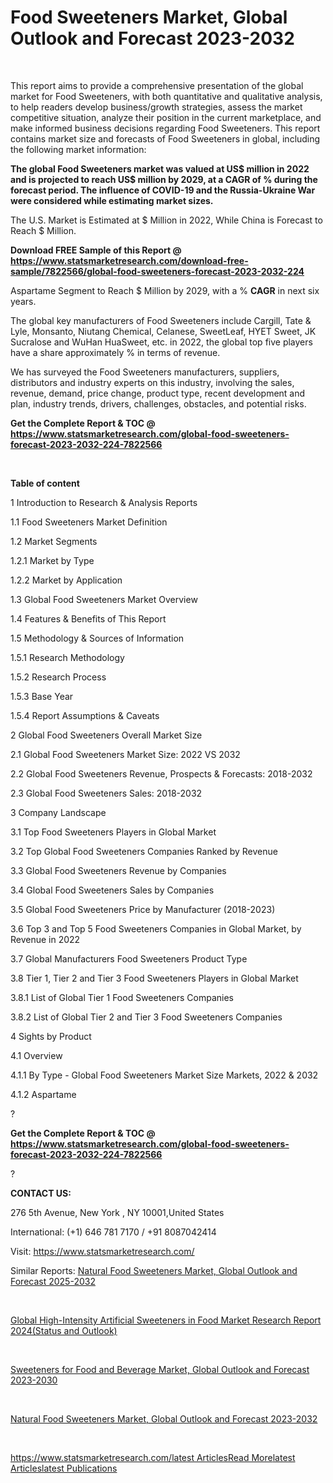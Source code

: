 <h1>Food Sweeteners Market, Global Outlook and Forecast 2023-2032</h1><br/><p>This report aims to provide a comprehensive presentation of the global market for Food Sweeteners, with both quantitative and qualitative analysis, to help readers develop business/growth strategies, assess the market competitive situation, analyze their position in the current marketplace, and make informed business decisions regarding Food Sweeteners. This report contains market size and forecasts of Food Sweeteners in global, including the following market information:</p>
 
 
 
 <p><strong>The global Food Sweeteners market was valued at US$ million in 2022 and is projected to reach US$ million by 2029, at a <strong>CAGR</strong> of % during the forecast period. The influence of COVID-19 and the Russia-Ukraine War were considered while estimating market sizes.</strong></p>
 
 
 
 <p>The U.S. Market is Estimated at $ Million in 2022, While China is Forecast to Reach $ Million.</p>
 
 
 
 <p><strong>Download FREE Sample of this Report @ <a href="https://www.statsmarketresearch.com/download-free-sample/7822566/global-food-sweeteners-forecast-2023-2032-224">https://www.statsmarketresearch.com/download-free-sample/7822566/global-food-sweeteners-forecast-2023-2032-224</a></strong></p>
 
 
 
 <p>Aspartame Segment to Reach $ Million by 2029, with a % <strong>CAGR</strong> in next six years.</p>
 
 
 
 <p>The global key manufacturers of Food Sweeteners include Cargill, Tate & Lyle, Monsanto, Niutang Chemical, Celanese, SweetLeaf, HYET Sweet, JK Sucralose and WuHan HuaSweet, etc. in 2022, the global top five players have a share approximately % in terms of revenue.</p>
 
 
 
 <p>We has surveyed the Food Sweeteners manufacturers, suppliers, distributors and industry experts on this industry, involving the sales, revenue, demand, price change, product type, recent development and plan, industry trends, drivers, challenges, obstacles, and potential risks.</p>
 
 
 
 <div><b>Get the Complete Report & TOC @ <a href="https://www.statsmarketresearch.com/global-food-sweeteners-forecast-2023-2032-224-7822566">https://www.statsmarketresearch.com/global-food-sweeteners-forecast-2023-2032-224-7822566</a></b></div>
 
 
 
 <p><br />
 
 <b>Table of content</b></p>
 
 
 
 <p>1 Introduction to Research & Analysis Reports<br />
 
 1.1 Food Sweeteners Market Definition<br />
 
 1.2 Market Segments<br />
 
 1.2.1 Market by Type<br />
 
 1.2.2 Market by Application<br />
 
 1.3 Global Food Sweeteners Market Overview<br />
 
 1.4 Features & Benefits of This Report<br />
 
 1.5 Methodology & Sources of Information<br />
 
 1.5.1 Research Methodology<br />
 
 1.5.2 Research Process<br />
 
 1.5.3 Base Year<br />
 
 1.5.4 Report Assumptions & Caveats<br />
 
 2 Global Food Sweeteners Overall Market Size<br />
 
 2.1 Global Food Sweeteners Market Size: 2022 VS 2032<br />
 
 2.2 Global Food Sweeteners Revenue, Prospects & Forecasts: 2018-2032<br />
 
 2.3 Global Food Sweeteners Sales: 2018-2032<br />
 
 3 Company Landscape<br />
 
 3.1 Top Food Sweeteners Players in Global Market<br />
 
 3.2 Top Global Food Sweeteners Companies Ranked by Revenue<br />
 
 3.3 Global Food Sweeteners Revenue by Companies<br />
 
 3.4 Global Food Sweeteners Sales by Companies<br />
 
 3.5 Global Food Sweeteners Price by Manufacturer (2018-2023)<br />
 
 3.6 Top 3 and Top 5 Food Sweeteners Companies in Global Market, by Revenue in 2022<br />
 
 3.7 Global Manufacturers Food Sweeteners Product Type<br />
 
 3.8 Tier 1, Tier 2 and Tier 3 Food Sweeteners Players in Global Market<br />
 
 3.8.1 List of Global Tier 1 Food Sweeteners Companies<br />
 
 3.8.2 List of Global Tier 2 and Tier 3 Food Sweeteners Companies<br />
 
 4 Sights by Product<br />
 
 4.1 Overview<br />
 
 4.1.1 By Type - Global Food Sweeteners Market Size Markets, 2022 & 2032<br />
 
 4.1.2 Aspartame<br />
 
 ? </p>
 
 
 
 <div><b>Get the Complete Report & TOC @ <a href="https://www.statsmarketresearch.com/global-food-sweeteners-forecast-2023-2032-224-7822566">https://www.statsmarketresearch.com/global-food-sweeteners-forecast-2023-2032-224-7822566</a></b></div>
 
 
 
 <p>? </p>
 
 
 
 <p><b>CONTACT US:</b><br />
 
 276 5th Avenue, New York , NY 10001,United States<br />
 
 International: (+1) 646 781 7170 / +91 8087042414<br />
 
 Visit: <a href="https://www.statsmarketresearch.com/">https://www.statsmarketresearch.com/</a><br />
 
 Similar Reports: <a href="https://www.statsmarketresearch.com/global-food-sweeteners-forecast-2023-2032-224-7822566">Natural Food Sweeteners Market, Global Outlook and Forecast 2025-2032</a><br />
 
 <br />
 
 <a href="https://www.statsmarketresearch.com/global-food-sweeteners-forecast-2023-2032-224-7822566">Global High-Intensity Artificial Sweeteners in Food Market Research Report 2024(Status and Outlook)</a><br />
 
 <br />
 
 <a href="https://www.statsmarketresearch.com/global-food-sweeteners-forecast-2023-2032-224-7822566">Sweeteners for Food and Beverage Market, Global Outlook and Forecast 2023-2030</a><br />
 
 <br />
 
 <a href="https://www.statsmarketresearch.com/global-food-sweeteners-forecast-2023-2032-224-7822566">Natural Food Sweeteners Market, Global Outlook and Forecast 2023-2032</a><br />
 
 <br />
 
 <a href="https://gyeongbokgung.com">https://www.statsmarketresearch.com/</a><a href="https://hallyeomaritime.com">latest Articles</a><a href="https://jingwansa.com">Read More</a><a href="https://nguoiviet.jp/">latest Articles</a><a href="https://www.intelmarketresearch.com/">latest Publications</a></p>
